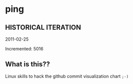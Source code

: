 # ping

## HISTORICAL ITERATION
2011-02-25

Incremented: 5016

## What is this?? 
Linux skills to hack the github commit visualization chart `;-)`
